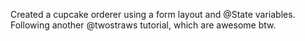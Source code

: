 Created a cupcake orderer using a form layout and @State variables. Following another @twostraws tutorial, which are awesome btw.
